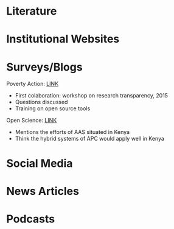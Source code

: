 # Literature



# Institutional Websites



# Surveys/Blogs
Poverty Action: [LINK](https://www.poverty-action.org/blog/training-open-science-kenya)
* First colaboration: workshop on research transparency, 2015
* Questions discussed
* Training on open source tools

Open Science: [LINK](https://openscience.com/hybrid-open-access-mega-journals-gain-in-international-traction-as-scientific-societies-and-open-access-publishers-partner/)
* Mentions the efforts of AAS situated in Kenya
* Think the hybrid systems of APC would apply well in Kenya

# Social Media



# News Articles



# Podcasts
